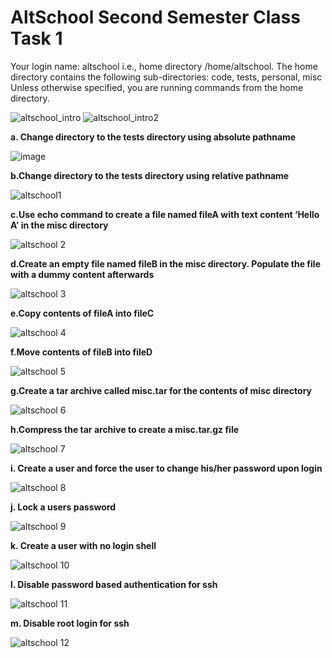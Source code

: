 # AltSchool Second Semester Class Task 1

Your login name: altschool i.e., home directory /home/altschool. The home directory contains the following sub-directories: code, tests, personal, misc Unless otherwise specified, you are running commands from the home directory.

![altschool_intro](https://github.com/vicsam/AltSchool/assets/42593604/880419d1-7739-4ad8-8354-5bbf6edfd70b) ![altschool_intro2](https://github.com/vicsam/AltSchool/assets/42593604/11614a59-dd52-4ebd-b6a1-64c1a1762a28)




**a. Change directory to the tests directory using absolute pathname**

![image](https://github.com/vicsam/AltSchool/assets/42593604/1f7c2c2f-fb29-4c79-9e41-45a9a4ac15b3)



**b.Change directory to the tests directory using relative pathname**

![altschool1](https://github.com/vicsam/AltSchool/assets/42593604/d7f92638-0450-4946-bb7a-48a52fba7a6b)



**c.Use echo command to create a file named fileA with text content ‘Hello A’ in the misc directory**

![altschool 2](https://github.com/vicsam/AltSchool/assets/42593604/b13b75d2-b5a1-42a5-b41b-161fefb2d4a0)


**d.Create an empty file named fileB in the misc directory. Populate the file with a dummy content afterwards**

![altschool 3](https://github.com/vicsam/AltSchool/assets/42593604/e98882d7-bd9c-413b-8b9f-f77a30ce2fdf)


**e.Copy contents of fileA into fileC**

![altschool 4](https://github.com/vicsam/AltSchool/assets/42593604/3e0dc1f1-77cf-4ae1-bbec-88cac286c7e4)


**f.Move contents of fileB into fileD**

![altschool 5](https://github.com/vicsam/AltSchool/assets/42593604/1998ef5d-3ae7-41e8-b25a-5d8b16b22943)


**g.Create a tar archive called misc.tar for the contents of misc directory**

![altschool 6](https://github.com/vicsam/AltSchool/assets/42593604/bfb4c107-3a12-43fb-bf99-1532790b444f)


**h.Compress the tar archive to create a misc.tar.gz file**

![altschool 7](https://github.com/vicsam/AltSchool/assets/42593604/00fe9b0c-a58a-4a70-9a88-ebc3e3e15ed6)


**i. Create a user and force the user to change his/her password upon login**

![altschool 8](https://github.com/vicsam/AltSchool/assets/42593604/b0e8d990-e86c-431f-b580-5c5882146ae4)


**j. Lock a users password**

![altschool 9](https://github.com/vicsam/AltSchool/assets/42593604/c5c304eb-0622-42c9-baa8-aef929abcfd7)


**k. Create a user with no login shell**

![altschool 10](https://github.com/vicsam/AltSchool/assets/42593604/f223e102-d410-4695-b626-4d8188ea3622)


**l. Disable password based authentication for ssh**

![altschool 11](https://github.com/vicsam/AltSchool/assets/42593604/2dd108be-73f8-4a63-8b83-4d5dbc5a4e6a)


**m. Disable root login for ssh**

![altschool 12](https://github.com/vicsam/AltSchool/assets/42593604/968eab5c-09e7-404b-815a-aba8f94179bb)












